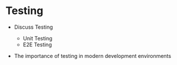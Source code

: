 # Testing

* Discuss Testing
  * Unit Testing
  * E2E Testing

* The importance of testing in modern development environments
